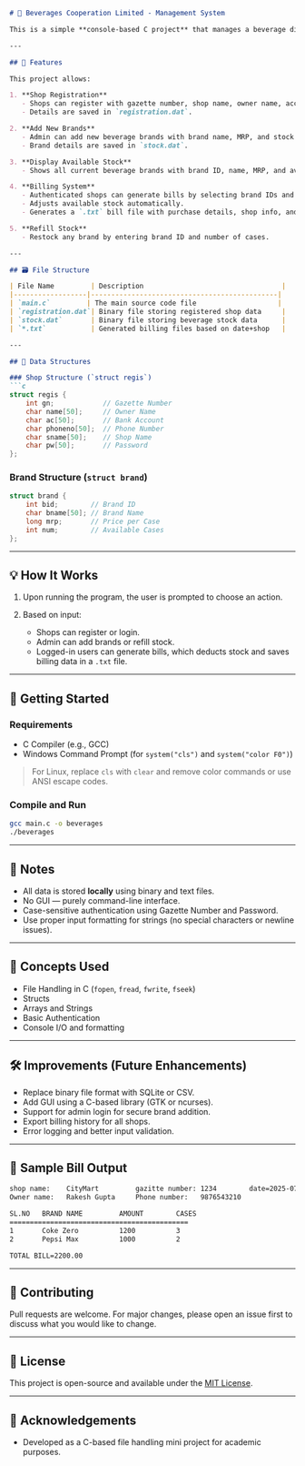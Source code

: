
````markdown
# 🍾 Beverages Cooperation Limited - Management System

This is a simple **console-based C project** that manages a beverage distribution company’s shop registration, brand inventory, billing, and restocking. It uses basic file operations to store and retrieve data from binary and text files.

---

## 📌 Features

This project allows:

1. **Shop Registration**  
   - Shops can register with gazette number, shop name, owner name, account details, phone number, and password.
   - Details are saved in `registration.dat`.

2. **Add New Brands**  
   - Admin can add new beverage brands with brand name, MRP, and stock count (cases).
   - Brand details are saved in `stock.dat`.

3. **Display Available Stock**  
   - Shows all current beverage brands with brand ID, name, MRP, and available stock.

4. **Billing System**  
   - Authenticated shops can generate bills by selecting brand IDs and the number of cases.
   - Adjusts available stock automatically.
   - Generates a `.txt` bill file with purchase details, shop info, and total bill.

5. **Refill Stock**  
   - Restock any brand by entering brand ID and number of cases.

---

## 🗃️ File Structure

| File Name         | Description                                  |
|------------------|----------------------------------------------|
| `main.c`         | The main source code file                    |
| `registration.dat`| Binary file storing registered shop data     |
| `stock.dat`       | Binary file storing beverage stock data      |
| `*.txt`           | Generated billing files based on date+shop   |

---

## 📂 Data Structures

### Shop Structure (`struct regis`)
```c
struct regis {
    int gn;            // Gazette Number
    char name[50];     // Owner Name
    char ac[50];       // Bank Account
    char phoneno[50];  // Phone Number
    char sname[50];    // Shop Name
    char pw[50];       // Password
};
````

### Brand Structure (`struct brand`)

```c
struct brand {
    int bid;        // Brand ID
    char bname[50]; // Brand Name
    long mrp;       // Price per Case
    int num;        // Available Cases
};
```

---

## 💡 How It Works

1. Upon running the program, the user is prompted to choose an action.
2. Based on input:

   * Shops can register or login.
   * Admin can add brands or refill stock.
   * Logged-in users can generate bills, which deducts stock and saves billing data in a `.txt` file.

---

## 🚀 Getting Started

### Requirements

* C Compiler (e.g., GCC)
* Windows Command Prompt (for `system("cls")` and `system("color F0")`)

> For Linux, replace `cls` with `clear` and remove color commands or use ANSI escape codes.

### Compile and Run

```bash
gcc main.c -o beverages
./beverages
```

---

## 📎 Notes

* All data is stored **locally** using binary and text files.
* No GUI — purely command-line interface.
* Case-sensitive authentication using Gazette Number and Password.
* Use proper input formatting for strings (no special characters or newline issues).

---

## 🧠 Concepts Used

* File Handling in C (`fopen`, `fread`, `fwrite`, `fseek`)
* Structs
* Arrays and Strings
* Basic Authentication
* Console I/O and formatting

---

## 🛠️ Improvements (Future Enhancements)

* Replace binary file format with SQLite or CSV.
* Add GUI using a C-based library (GTK or ncurses).
* Support for admin login for secure brand addition.
* Export billing history for all shops.
* Error logging and better input validation.

---

## 📃 Sample Bill Output

```txt
shop name:    CityMart         gazitte number: 1234        date=2025-07-04
Owner name:   Rakesh Gupta     Phone number:   9876543210

SL.NO   BRAND NAME         AMOUNT        CASES
============================================
1       Coke Zero          1200          3
2       Pepsi Max          1000          2

TOTAL BILL=2200.00
```

---

## 🤝 Contributing

Pull requests are welcome. For major changes, please open an issue first to discuss what you would like to change.

---

## 📄 License

This project is open-source and available under the [MIT License](LICENSE).

---

## 🙏 Acknowledgements

* Developed as a C-based file handling mini project for academic purposes.

```
